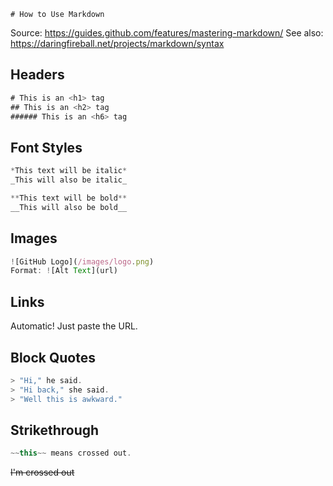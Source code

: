     # How to Use Markdown
Source: https://guides.github.com/features/mastering-markdown/
See also: https://daringfireball.net/projects/markdown/syntax

## Headers
```javascript
# This is an <h1> tag
## This is an <h2> tag
###### This is an <h6> tag
```

## Font Styles
```javascript
*This text will be italic*
_This will also be italic_

**This text will be bold**
__This will also be bold__
```

## Images
```javascript
![GitHub Logo](/images/logo.png)
Format: ![Alt Text](url)
```

## Links
Automatic! Just paste the URL.

## Block Quotes
```javascript
> "Hi," he said.
> "Hi back," she said.
> "Well this is awkward."
```

## Strikethrough
```javascript
~~this~~ means crossed out.
```
~~I'm crossed out~~
